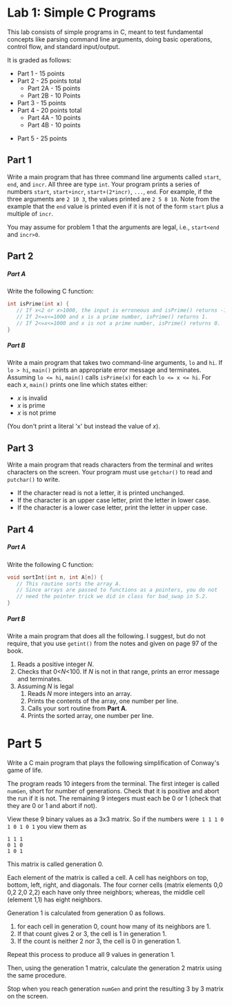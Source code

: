# Lab 1: Simple C Programs
This lab consists of simple programs in C, meant to test fundamental concepts like parsing command line arguments, doing basic operations, control flow, and standard input/output.

It is graded as follows:
* Part 1 - 15 points
* Part 2 - 25 points total
  * Part 2A - 15 points
  * Part 2B - 10 Points
* Part 3 - 15 points
* Part 4 - 20 points total
	- Part 4A - 10 points
	- Part 4B - 10 points
- Part 5 - 25 points

## Part 1
Write a main program that has three command line arguments called
`start`, `end`, and `incr`. All three are type `int`.
Your program prints a series of numbers
`start`, `start+incr`, `start+(2*incr)`, `...`, `end`.
For example, if the three arguments are `2 10 3`, the values
printed are `2 5 8 10`.
Note from the example that the `end` value is printed even if it is
not of the form `start` plus a multiple of `incr`.

You may assume for problem 1 that the arguments are legal, i.e.,
`start<end` and `incr>0`.

## Part 2

##### Part A
Write the following C function:

```C
int isPrime(int x) {
   // If x<2 or x>1000, the input is erroneous and isPrime() returns -1.
   // If 2<=x<=1000 and x is a prime number, isPrime() returns 1.
   // If 2<=x<=1000 and x is not a prime number, isPrime() returns 0.
}
```

##### Part B
Write a main program that takes two command-line arguments,
`lo` and `hi`. If `lo > hi`, `main()` prints an appropriate error message and terminates. Assuming `lo <= hi`, `main()` calls `isPrime(x)` for each `lo <= x <= hi`. For each *x*, `main()` prints one line which states either:
* *x* is invalid
* *x* is prime
* *x* is not prime

(You don't print a literal 'x' but instead the value of *x*).

## Part 3
Write a main program that reads characters from the terminal and
writes characters on the screen.  Your program must use `getchar()`
to read and `putchar()` to write.

* If the character read is not a letter, it is printed unchanged.
* If the character is an upper case letter, print the letter in
lower case.
* If the character is a lower case letter, print the letter in
upper case.

## Part 4

##### Part A
Write the following C function:

```C
void sortInt(int n, int A[n]) {
   // This routine sorts the array A.
   // Since arrays are passed to functions as a pointers, you do not
   // need the pointer trick we did in class for bad_swap in 5.2.
}
```

##### Part B
Write a main program that does all the following.  I suggest,
but do not require, that you use `getint()` from the notes and
given on page 97 of the book.

1. Reads a positive integer *N*.
2. Checks that 0<*N*<100.  If *N* is not in that range, prints
an error message and terminates.
3. Assuming *N* is legal
	1. Reads *N* more integers into an array.
	2. Prints the contents of the array, one number per line.
	3. Calls your sort routine from **Part A**.
	4.  Prints the sorted array, one number per line.

# Part 5
Write a C main program that plays the following simplification of
Conway's game of life.

The program reads 10 integers from the terminal. The first integer is called `numGen`, short for number of generations. Check that it is positive and abort the run if it is not. The remaining 9 integers must each be 0 or 1 (check that they are 0 or 1 and abort if not).

View these 9 binary values as a 3x3 matrix. So if the numbers
were` 1 1 1 0 1 0 1 0 1` you view them as

`1 1 1`  
`0 1 0`  
`1 0 1`  

This matrix is called generation 0.

Each element of the matrix is called a cell. A cell has
neighbors on top, bottom, left, right, and diagonals. The four
corner cells (matrix elements 0,0 0,2 2,0 2,2) each have only
three neighbors; whereas, the middle cell (element 1,1) has eight
neighbors.

Generation 1 is calculated from generation 0 as follows.
1. for each cell in generation 0, count how many of its neighbors
are 1.
2. If that count gives 2 or 3, the cell is 1 in generation 1.
3. If the count is neither 2 nor 3, the cell is 0 in generation 1.

Repeat this process to produce all 9 values in generation 1.

Then, using the generation 1 matrix, calculate the generation 2
matrix using the same procedure.

Stop when you reach generation `numGen` and print the resulting
3 by 3 matrix on the screen.
